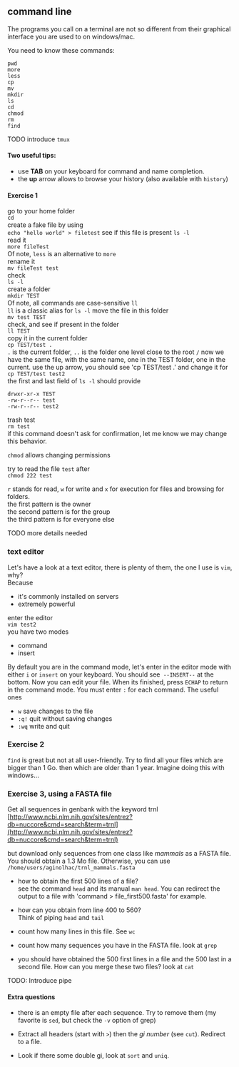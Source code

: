 ## command line

The programs you call on a terminal are not so different from their graphical interface you are used to on windows/mac.

You need to know these commands:

```
pwd
more
less
cp
mv
mkdir
ls
cd
chmod
rm
find
```

TODO introduce `tmux`

#### Two useful tips:

* use **TAB** on your keyboard for command and name completion.
* the **up** arrow allows to browse your history (also available with `history`)

#### Exercise 1

go to your home folder  
`cd`  
create a fake file by using  
`echo "hello world" > filetest`
see if this file is present
`ls -l`  
read it  
`more fileTest`  
Of note, `less` is an alternative to `more`  
rename it  
`mv fileTest test`  
check  
`ls -l`  
create a folder  
`mkdir TEST`  
Of note, all commands are case-sensitive
`ll`  
`ll` is a classic alias for `ls -l`
move the file in this folder  
`mv test TEST`  
check, and
see if present in the folder  
`ll TEST`  
copy it in the current folder  
`cp TEST/test .`  
 `.` is the current folder, `..` is the folder one level close to the root `/`
now we have the same file, with the same name, one in the TEST folder, one in the current.
use the up arrow, you should see 'cp TEST/test .'
and change it for  
`cp TEST/test test2`  
the first and last field of `ls -l` should provide

```
drwxr-xr-x TEST
-rw-r--r-- test
-rw-r--r-- test2
```

trash test  
`rm test`  
if this command doesn't ask for confirmation, let me know we may change this behavior.

`chmod` allows changing permissions

try to read the file `test` after  
`chmod 222 test`

`r` stands for read, `w` for write and `x` for execution for files and browsing for folders.  
the first pattern is the owner  
the second pattern is for the group  
the third pattern is for everyone else

TODO more details needed

### text editor

Let's have a look at a text editor, there is plenty of them, the one I use is `vim`, why?  
Because

* it's commonly installed on servers
* extremely powerful

enter the editor  
`vim test2`  
you have two modes

* command
* insert

By default you are in the command mode, let's enter in the editor mode with either `i` or `insert` on your keyboard.
You should see` --INSERT--` at the bottom.
Now you can edit your file.
When its finished, press `ECHAP` to return in the command mode. You must enter `:` for each command.
The useful ones  

* `w` save changes to the file
* `:q!` quit without saving changes
* `:wq` write and quit

### Exercise 2

`find` is great but not at all user-friendly.
Try to find all your files which are bigger than 1 Go.
then which are older than 1 year.
Imagine doing this with windows...

### Exercise 3, using a FASTA file

Get all sequences in genbank with the keyword trnl  
[http://www.ncbi.nlm.nih.gov/sites/entrez?db=nuccore&cmd=search&term=trnl](http://www.ncbi.nlm.nih.gov/sites/entrez?db=nuccore&cmd=search&term=trnl)

but download only sequences from one class like *mammals* as a FASTA file.
You should obtain a 1.3 Mo file. Otherwise, you can use `/home/users/aginolhac/trnl_mammals.fasta`

* how to obtain the first 500 lines of a file?  
see the command `head` and its manual `man head`. You can redirect the output to a file with 'command > file_first500.fasta' for example.

* how can you obtain from line 400 to 560?  
Think of piping `head` and `tail`

* count how many lines in this file. See `wc`

* count how many sequences you have in the FASTA file. look at `grep`

* you should have obtained the 500 first lines in a file and the 500 last in a second file. How can you merge these two files? look at `cat`

TODO: Introduce pipe

#### Extra questions

* there is an empty file after each sequence. Try to remove them (my favorite is `sed`, but check the `-v` option of grep)

* Extract all headers (start with `>`) then the *gi number* (see `cut`). Redirect to a file.

* Look if there some double gi, look at `sort` and `uniq`.

